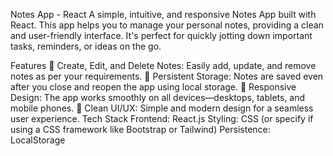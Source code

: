 Notes App - React
A simple, intuitive, and responsive Notes App built with React. This app helps you to manage your personal notes, providing a clean and user-friendly interface. It's perfect for quickly jotting down important tasks, reminders, or ideas on the go.

Features
📝 Create, Edit, and Delete Notes: Easily add, update, and remove notes as per your requirements.
💾 Persistent Storage: Notes are saved even after you close and reopen the app using local storage.
🌟 Responsive Design: The app works smoothly on all devices—desktops, tablets, and mobile phones.
🎨 Clean UI/UX: Simple and modern design for a seamless user experience.
Tech Stack
Frontend: React.js
Styling: CSS (or specify if using a CSS framework like Bootstrap or Tailwind)
Persistence: LocalStorage
